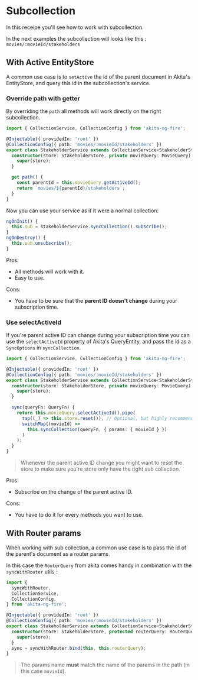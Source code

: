 # Subcollection

In this receipe you'll see how to work with subcollection.

In the next examples the subcollection will looks like this : `movies/:movieId/stakeholders`

## With Active EntityStore

A common use case is to `setActive` the id of the parent document in Akita's EntityStore, and query this id in the subcollection's service.

### Override path with getter

By overriding the `path` all methods will work directly on the right subcollection.

```typescript
import { CollectionService, CollectionConfig } from 'akita-ng-fire';

@Injectable({ providedIn: 'root' })
@CollectionConfig({ path: 'movies/:movieId/stakeholders' })
export class StakeholderService extends CollectionService<StakeholderState> {
  constructor(store: StakeholderStore, private movieQuery: MovieQuery) {
    super(store);
  }

  get path() {
    const parentId = this.movieQuery.getActiveId();
    return `movies/${parentId}/stakeholders`;
  }
}
```

Now you can use your service as if it were a normal collection:

```typescript
ngOnInit() {
  this.sub = stakeholderService.syncCollection().subscribe();
}
ngOnDestroy() {
  this.sub.unsubscribe();
}
```

Pros:

- All methods will work with it.
- Easy to use.

Cons:

- You have to be sure that the **parent ID doesn't change** during your subscription time.

### Use selectActiveId

If you're parent active ID can change during your subscription time you can use the `selectActiveId` property of Akita's QueryEntity, and pass the id as a `SyncOptions` in `syncCollection`.

```typescript
import { CollectionService, CollectionConfig } from 'akita-ng-fire';

@Injectable({ providedIn: 'root' })
@CollectionConfig({ path: 'movies/:movieId/stakeholders' })
export class StakeholderService extends CollectionService<StakeholderState> {
  constructor(store: StakeholderStore, private movieQuery: MovieQuery) {
    super(store);
  }

  sync(queryFn: QueryFn) {
    return this.movieQuery.selectActiveId().pipe(
      tap((_) => this.store.reset()), // Optional, but highly recommended
      switchMap((movieId) =>
        this.syncCollection(queryFn, { params: { movieId } })
      )
    );
  }
}
```

> Whenever the parent active ID change you might want to reset the store to make sure you're store only have the right sub collection.

Pros:

- Subscribe on the change of the parent active ID.

Cons:

- You have to do it for every methods you want to use.

## With Router params

When working with sub collection, a common use case is to pass the id of the parent's document as a router params.

In this case the `RouterQuery` from akita comes handy in combination with the `syncWithRouter` utils :

```typescript
import {
  syncWithRouter,
  CollectionService,
  CollectionConfig,
} from 'akita-ng-fire';

@Injectable({ providedIn: 'root' })
@CollectionConfig({ path: 'movies/:movieId/stakeholders' })
export class StakeholderService extends CollectionService<StakeholderState> {
  constructor(store: StakeholderStore, protected routerQuery: RouterQuery) {
    super(store);
  }
  sync = syncWithRouter.bind(this, this.routerQuery);
}
```

> The params name **must** match the name of the params in the path (in this case `movieId`).
